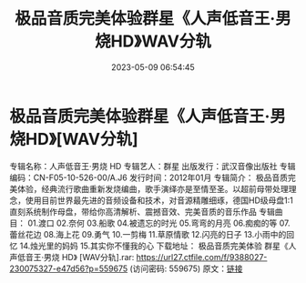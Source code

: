 ﻿---
title: 极品音质完美体验群星《人声低音王·男烧HD》WAV分轨
date: 2023-05-09 06:54:45
categories: WAV车载音乐、镜像
tags: 华语中文
---
# 极品音质完美体验群星《人声低音王·男烧HD》[WAV分轨]

专辑名称：人声低音王·男烧 HD
专辑艺人：群星
出版发行：武汉音像出版社
专辑编码：CN-F05-10-526-00/A.J6
发行时间：2012年01月
专辑简介：
极品音质完美体验，经典流行歌曲重新发烧编曲，歌手演绎亦是至情至圣。以超前母带处理理念，使用目前世界最先进的音频设备和技术，对音源精雕细琢，德国HD级母盘1:1直刻系统制作母盘，带给你高清解析、震撼音效、完美音质的音乐作品
专辑曲目：
01.渡口
02.奈何
03.船歌
04.被遗忘的时光
05.弯弯的月亮
06.痴痴的等
07.蕾丝花边
08.海上花
09.勇气
10.一剪梅
11.草原情歌
12.闪亮的日子
13.小雨中的回忆
14.烛光里的妈妈
15.其实你不懂我的心
下载地址：
极品音质完美体验 群星《人声低音王·男烧 HD》 [WAV分轨].rar: https://url27.ctfile.com/f/9388027-230075327-e47d56?p=559675
(访问密码: 559675)
原文：[链接](https://blog.sina.com.cn/s/blog_1647c7e76010311so.html)